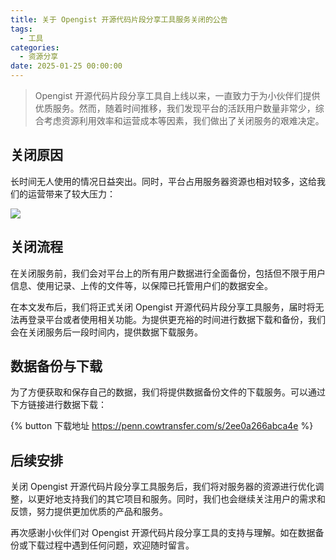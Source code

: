 ```yaml
---
title: 关于 Opengist 开源代码片段分享工具服务关闭的公告
tags:
  - 工具
categories:
  - 资源分享
date: 2025-01-25 00:00:00
---
```


> Opengist 开源代码片段分享工具自上线以来，一直致力于为小伙伴们提供优质服务。然而，随着时间推移，我们发现平台的活跃用户数量非常少，综合考虑资源利用效率和运营成本等因素，我们做出了关闭服务的艰难决定。

<!-- more -->

## 关闭原因

长时间无人使用的情况日益突出。同时，平台占用服务器资源也相对较多，这给我们的运营带来了较大压力：

![](https://cdn.dusays.com/2025/01/792-1.jpg)

## 关闭流程

在关闭服务前，我们会对平台上的所有用户数据进行全面备份，包括但不限于用户信息、使用记录、上传的文件等，以保障已托管用户们的数据安全。

在本文发布后，我们将正式关闭 Opengist 开源代码片段分享工具服务，届时将无法再登录平台或者使用相关功能。为提供更充裕的时间进行数据下载和备份，我们会在关闭服务后一段时间内，提供数据下载服务。

## 数据备份与下载

为了方便获取和保存自己的数据，我们将提供数据备份文件的下载服务。可以通过下方链接进行数据下载：

{% button 下载地址 https://penn.cowtransfer.com/s/2ee0a266abca4e %}

## 后续安排

关闭 Opengist 开源代码片段分享工具服务后，我们将对服务器的资源进行优化调整，以更好地支持我们的其它项目和服务。同时，我们也会继续关注用户的需求和反馈，努力提供更加优质的产品和服务。

再次感谢小伙伴们对 Opengist 开源代码片段分享工具的支持与理解。如在数据备份或下载过程中遇到任何问题，欢迎随时留言。